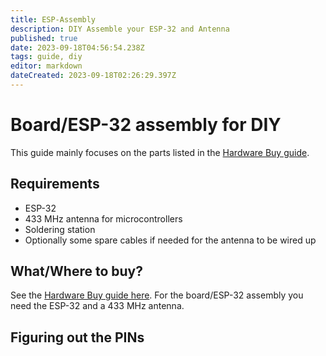 ```yaml
---
title: ESP-Assembly
description: DIY Assemble your ESP-32 and Antenna
published: true
date: 2023-09-18T04:56:54.238Z
tags: guide, diy
editor: markdown
dateCreated: 2023-09-18T02:26:29.397Z
---
```


# Board/ESP-32 assembly for DIY
This guide mainly focuses on the parts listed in the [Hardware Buy guide](/Hardware/Buy).

## Requirements
+ ESP-32
+ 433 MHz antenna for microcontrollers
+ Soldering station
+ Optionally some spare cables if needed for the antenna to be wired up

## What/Where to buy?
See the [Hardware Buy guide here](/Hardware/Buy). For the board/ESP-32 assembly you need the ESP-32 and a 433 MHz antenna.


## Figuring out the PINs
